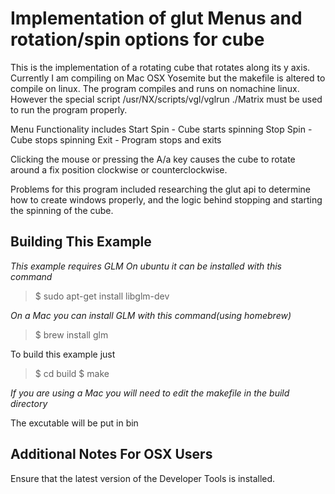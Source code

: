 Implementation of glut Menus and rotation/spin options for cube
========================================
This is the implementation of a rotating cube that rotates along its y axis.
Currently I am compiling on Mac OSX Yosemite but the makefile is altered to compile on linux.
The program compiles and runs on nomachine linux.  However the special script /usr/NX/scripts/vgl/vglrun ./Matrix must be used to run the program properly.

Menu Functionality includes
Start Spin - Cube starts spinning 
Stop Spin - Cube stops spinning
Exit - Program stops and exits

Clicking the mouse or pressing the A/a key causes the cube to rotate around a fix position clockwise or counterclockwise.

Problems for this program included researching the glut api to determine how to create windows properly, and the logic behind stopping and starting the spinning of the cube.


Building This Example
---------------------

*This example requires GLM*
*On ubuntu it can be installed with this command*

>$ sudo apt-get install libglm-dev

*On a Mac you can install GLM with this command(using homebrew)*
>$ brew install glm

To build this example just 

>$ cd build
>$ make

*If you are using a Mac you will need to edit the makefile in the build directory*

The excutable will be put in bin

Additional Notes For OSX Users
------------------------------

Ensure that the latest version of the Developer Tools is installed.
